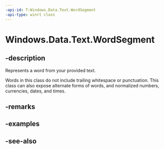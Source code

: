 ```yaml
---
-api-id: T:Windows.Data.Text.WordSegment
-api-type: winrt class
---
```


<!-- Class syntax.
public class WordSegment : Windows.Data.Text.IWordSegment
-->

# Windows.Data.Text.WordSegment

## -description
Represents a word from your provided text.

Words in this class do not include trailing whitespace or punctuation. This class can also expose alternate forms of words, and normalized numbers, currencies, dates, and times.

## -remarks

## -examples

## -see-also
